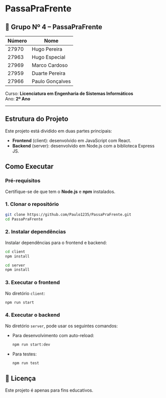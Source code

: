 # PassaPraFrente
## 👥 Grupo Nº 4 – PassaPraFrente

| Número | Nome            |
|--------|------------------|
| 27970  | Hugo Pereira     |
| 27963  | Hugo Especial    |
| 27969  | Marco Cardoso    |
| 27959  | Duarte Pereira   |
| 27966  | Paulo Gonçalves  |

Curso: **Licenciatura em Engenharia de Sistemas Informáticos**  
Ano: **2º Ano**

---
## Estrutura do Projeto

Este projeto está dividido em duas partes principais:

- **Frontend** (client): desenvolvido em JavaScript com React.
- **Backend** (server): desenvolvido em Node.js com a biblioteca Express JS.

## Como Executar

### Pré-requisitos

Certifique-se de que tem o **Node.js** e **npm** instalados.

### 1. Clonar o repositório

```bash
git clone https://github.com/Paulo1235/PassaPraFrente.git
cd PassaPraFrente
```

### 2. Instalar dependências

Instalar dependências para o frontend e backend:

```bash
cd client
npm install

cd server
npm install
```

### 3. Executar o frontend

No diretório `client`:

```bash
npm run start
```

### 4. Executar o backend

No diretório `server`, pode usar os seguintes comandos:

- Para desenvolvimento com auto-reload:
  ```bash
  npm run start:dev
  ```

- Para testes:
  ```bash
  npm run test
  ```



## 📄 Licença

Este projeto é apenas para fins educativos.